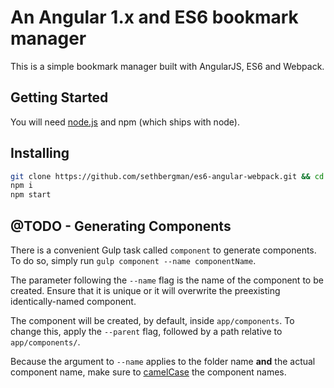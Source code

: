 # An Angular 1.x and ES6 bookmark manager
This is a simple bookmark manager built with AngularJS, ES6 and Webpack.
## Getting Started
You will need [node.js](https://nodejs.org/en/) and npm (which ships with node).

## Installing
```sh
git clone https://github.com/sethbergman/es6-angular-webpack.git && cd es6-angular-webpack
npm i
npm start
```

## @TODO - Generating Components
There is a convenient Gulp task called `component` to generate components. To do so, simply run `gulp component --name componentName`.

The parameter following the `--name` flag is the name of the component to be created. Ensure that it is unique or it will overwrite the preexisting identically-named component.

The component will be created, by default, inside `app/components`. To change this, apply the `--parent` flag, followed by a path relative to `app/components/`.

Because the argument to `--name` applies to the folder name **and** the actual component name, make sure to [camelCase](https://www.quora.com/What-is-the-difference-between-Pascal-Case-and-Camel-Case) the component names.
